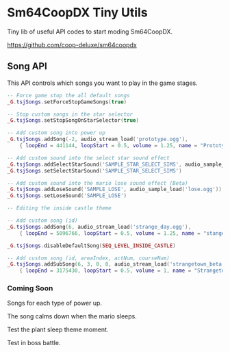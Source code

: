 # Sm64CoopDX Tiny Utils
Tiny lib of useful API codes to start moding Sm64CoopDX.

https://github.com/coop-deluxe/sm64coopdx

## Song API
This API controls which songs you want to play in the game stages.

```lua
-- Force game stop the all default songs
_G.tsjSongs.setForceStopGameSongs(true)

-- Stop custom songs in the star selector
_G.tsjSongs.setStopSongOnStarSelector(true)

-- Add custom song into power up
_G.tsjSongs.addSong(-2, audio_stream_load('prototype.ogg'),
	{ loopEnd = 441144, loopStart = 0.5, volume = 1.25, name = "Prototype" })

-- Add custom sound into the select star sound effect
_G.tsjSongs.addSelectStarSound('SAMPLE_STAR_SELECT_SIMS', audio_sample_load('star_select_sims.ogg'))
_G.tsjSongs.setSelectStarSound('SAMPLE_STAR_SELECT_SIMS')

-- Add custom sound into the mario lose sound effect (Beta)
_G.tsjSongs.addLoseSound('SAMPLE_LOSE', audio_sample_load('lose.ogg'))
_G.tsjSongs.setLoseSound('SAMPLE_LOSE')

-- Editing the inside castle theme

-- Add custom song (id)
_G.tsjSongs.addSong(6, audio_stream_load('strange_day.ogg'),
	{ loopEnd = 5096766, loopStart = 0.5, volume = 1.25, name = "stange_day" })

_G.tsjSongs.disableDefaultSong(SEQ_LEVEL_INSIDE_CASTLE)

-- Add custom song (id, areaIndex, actNum, courseNum)
_G.tsjSongs.addSubSong(6, 3, 0, 0, audio_stream_load('strangetown_beta.ogg'),
	{ loopEnd = 3175430, loopStart = 0.5, volume = 1, name = "Strangetown Prototype" })

```

### Coming Soon
Songs for each type of power up.

The song calms down when the mario sleeps.

Test the plant sleep theme moment.

Test in boss battle.